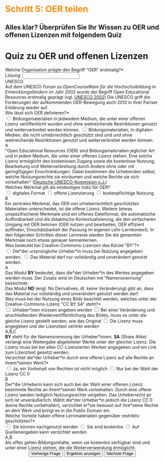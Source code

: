 <h1 style="color:#ff8c00">Schritt 5: OER teilen</h1>

<h2 style="margin-bottom:20px">Alles klar? Überprüfen Sie Ihr Wissen zu OER und offenen Lizenzen mit folgendem Quiz</h2>

<script>
  (function(){
    /* result funtion */
    function showResult(){
      /* for input questions */
      if(slides[currentSlide].title == "input"){
        //var answer = document.getElementById("test").value;
        //var answer = slides[currentSlide].querySelector("input").value;
        slides[currentSlide].querySelector(".question").innerHTML = answer;
        if (answer == slides[currentSlide].querySelector(".solution").innerHTML){
          slides[currentSlide].querySelector(".answers").querySelectorAll("label").style.color = "lightgreen";
          showExplanation(1);   
        }
        else if(answer == null) {
          /* do nothing */
        }
        else {
          slides[currentSlide].querySelector(".answers").querySelectorAll("label").style.color = "red";
          showExplanation(1);
        }
      }
      /* for single-/multiple-choice questions */
      else {
        /* reset previous selections */
        slides[currentSlide].querySelector(".answers").querySelectorAll("label").forEach( (currentLabel, labelNumber) => { 
            currentLabel.style.color = "#0A1F40";
        });
        /* find selected answers */
        const answerContainer = slides[currentSlide].querySelector(".answers");
        const selector = `input:checked`;
        const userAnswers = (answerContainer.querySelectorAll(selector) || {});
        /* get correct answers */
        correctAnswers = slides[currentSlide].querySelector(".solution").innerHTML.split(",");
        /* check all answers */
        userAnswers.forEach( (currentAnswer, answerNumber) => {
          /* if answer is correct */
          if(correctAnswers.includes(currentAnswer.value)){
            /* color the answers green */
            var answers = slides[currentSlide].querySelector(".answers").querySelectorAll("label");
            answers.forEach( (currentLabel, labelNumber) => {
              if (currentAnswer.value === currentLabel.title){  
                currentLabel.style.color = "lightgreen";
              }
            });
            showExplanation(1);      
          }
          /* if answer is blank */
          else if (currentAnswer.value == null){
            /* do nothing */
          }
          /* if answer is wrong */
          else{
            /* color the answers red */
            var answers = slides[currentSlide].querySelector(".answers").querySelectorAll("label");
            answers.forEach( (currentLabel, labelNumber) => {
              if (currentAnswer.value === currentLabel.title){  
                currentLabel.style.color = "red";
              }
            });
            showExplanation(1);
          }
        });
        /* if multiple-choice: mark unchecked correct answers red */
        if (correctAnswers.length > 1) {
          var list = [];
          userAnswers.forEach( (currentAnswer, answerNumber) => {
               list.push(currentAnswer.value);
          });
          var wrong = correctAnswers.filter( (value, index) => {return !list.includes(value)});
          var answers = slides[currentSlide].querySelector(".answers").querySelectorAll("label");
          wrong.forEach( (wrongAnswer, answerNumber) => {
            answers.forEach( (currentLabel, labelNumber) => {
              if (wrongAnswer === currentLabel.title){  
                currentLabel.style.color = "red";
              }
            });
          });
        }
      }
    }
    /* explanation function */
    function showExplanation(x) {
      if (x == 1) {
        explanationContainer.innerHTML = `<b>Ergänzungen zur Antwort:</b><br> ${slides[currentSlide].querySelector(".explanation").innerHTML}`;
      }
      else if (x == 0) {
        explanationContainer.innerHTML = ``;
        slides[currentSlide].querySelector(".answers").querySelectorAll("label").forEach( (currentLabel, labelNumber) => { 
          currentLabel.style.color = "#0A1F40";
        });
      }
    }
    /* slide function */
    function showSlide(n) {
      slides[currentSlide].style.display = 'none';
      slides[n].style.display = 'block';
      currentSlide = n;
      if(currentSlide === 0){
        previousButton.style.display = 'none';
      }
      else{
        previousButton.style.display = 'inline-block';
      }
      if(currentSlide === slides.length-1){
        nextButton.style.display = 'none';
      }
      else{
        nextButton.style.display = 'inline-block';
      }
      //for pagination
      pagination.innerHTML = `Frage ${currentSlide + 1} von ${slides.length}`;
    }
    function showNextSlide() {
      showSlide(currentSlide + 1);
    }
    function showPreviousSlide() {
      showSlide(currentSlide - 1);
    }
    // Variables
    const slides = document.querySelectorAll("div.slide");
    const explanationContainer = document.querySelector("div.explanationContainer");
    const pagination = document.getElementById('pagination');
    const previousButton = document.getElementById("previous");
    const nextButton = document.getElementById("next");
    const submitButton = document.getElementById('submit');
    let currentSlide = 0;
    // Show the first slide
    showSlide(currentSlide);
    // Event listeners
    submitButton.addEventListener('click', showResult);
    previousButton.addEventListener("click", () => {    
     showExplanation(0);    
     showPreviousSlide();
    });
    nextButton.addEventListener("click", () => {    
     showExplanation(0);  
     showNextSlide();  
    });
  })();
</script>

<div class="quiz-frame">
  <h1 class="quiz">Quiz zu OER und offenen Lizenzen</h1>
  <div class="quiz-container">
    <div class="slide" title="input">
      <div class="question">Welche Organisation prägte den Begriff "OER" erstmalig?*</div>
      <div class="answers">
        <label>
          Lösung: 
          <input type="text" id="test" name="question1">
        </label>
      </div>
      <div class="solution">UNESCO</div>
      <div class="explanation">Auf dem UNESCO <i>Forum zu OpenCourseWare für die Hochschulbildung in Entwicklungsländern</i> im Jahr 2002 wurde der Begriff Open Educational Resources erstmalig geprägt (vgl. <a aria-described-by="Link zur Unesco Seite" href="https://unesdoc.unesco.org/ark:/48223/pf0000128515">UNESCO 2002</a>) Die UNESCO griff die Forderungen der aufkommenden OER-Bewegung auch 2012 in ihrer Pariser Erklärung wieder auf. </div>
    </div>
    <div class="slide" title="single-choice">
      <div class="question">Wie lässt sich OER definieren?*</div>
      <div class="answers">
        <label title="A">
          <input type="radio" name="question1" value="A">
          Bildungsmaterialien in jedwedem Medium, die unter einer offenen Lizenz veröffentlicht wurden und ohne weitreichende Restriktionen genutzt und weiterverbreitet werden können.
        </label>
        <label title="B">
          <input type="radio" name="question1" value="B">
          Bildungsmaterialien, in digitalen Medien, die nicht urhebrrechtlich geschützt sind und und ohne weitreichende Restriktionen genutzt und weiterverbreitet werden können.
        </label>
      </div>
      <div class="solution">A</div>
      <div class="explanation">"Open Educational Resources (OER) sind Bildungsmaterialien jeglicher Art und in jedem Medium, die unter einer offenen Lizenz stehen. Eine solche Lizenz ermöglicht den kostenlosen Zugang sowie die kostenlose Nutzung, Bearbeitung und Weiterverbreitung durch Andere ohne oder mit geringfügigen Einschränkungen. Dabei bestimmen die Urhebenden selbst, welche Nutzungsrechte sie einräumen und welche Rechte sie sich vorbehalten" (<a aria-describedby="Link zur OER Seite der deutschen Unesco-Kpmmission" href="https://www.unesco.de/bildung/open-educational-resources">Deutsche UNESCO-Kommision o.J.</a>)</div>
    </div>
    <div class="slide" title="single-choice">
      <div class="question">Welches Merkmal gilt als eindeutiges Indiz für OER?</div>
      <div class="answers">
        <label title="A">
          <input type="radio" name="question2" value="A">
          digitales Format
        </label>
        <label title="B">
          <input type="radio" name="question2" value="B">
          offene Lizenzierung
        </label>
        <label title="C">
          <input type="radio" name="question2" value="C">
          kostenpflichtige Nutzung
        </label>
      </div>
      <div class="solution">B</div>
      <div class="explanation">Ein zentrales Merkmal, das OER von urheberrechtlich geschützten Materialien unterscheidet, ist die offene Lizenz. Weitere (etwas unspezifischere) Merkmale sind ein offenes Dateiformat, die automatische Auffindbarkeit und die didaktische Kontextualisierung, die den einfacheren Umgang mit OER betonen (OER nutzen und bearbeiten, OER effizient auffinden, Einschätzbarkeit der Passung im eigenen Lehr-Lernkontext). In den folgenden Schritten dieser Lernreise werden Sie die genannten Merkmale noch etwas genauer kennenlernen.</div>
    </div>
    <div class="slide" title="single-choice">
      <div class="question">Was bedeutet bei Creative-Commons-Lizenzen das Kürzel "BY"?*</div>
      <div class="answers">
        <label title="A">
          <input type="radio" name="question3" value="A">
          Die*der ursprüngliche Urheber*in muss bei Nutzung angegeben werden.
        </label>
        <label title="B">
          <input type="radio" name="question3" value="B">
          Das Material darf nur vollständig und unverändert genutzt werden.
        </label>
      </div>
      <div class="solution">A</div>
      <div class="explanation">Das Modul <b>BY</b> bedeutet, dass die*der Urheber*in des Werkes angegeben werden muss. Der Zusatz wird im Deutschen mit "Namensnennung" bezeichnet.<br>Das Modul <b>ND</b> (engl. No Derivatives, dt. keine Veränderung) gibt an, dass das Material nur vollständig und unverändert genutzt werden darf.</div>
    </div>
    <div class="slide" title="multiple-choice">
      <div class="question">Was muss bei der Nutzung eines Bilds beachtet werden, welches unter der Creative-Commons-Lizenz "CC BY SA" steht?*</div>
      <div class="answers">
        <label title="A">
          <input type="checkbox" name="question4" value="A">
          Urheber*inen müssen angeben werden
        </label>
        <label title="B">
          <input type="checkbox" name="question4" value="B">
          Bei einer Veränderung und anschließenden Wiederveröffentlichung des Bildes, muss es unter die gleiche Lizenz gestellt werden, wie das Original
        </label>
        <label title="C">
          <input type="checkbox" name="question4" value="C">
          Die Lizenz muss angegeben und der Lizenztext verlinkt werden
        </label>
      </div>
      <div class="solution">A,B,C</div>
      <div class="explanation"><b>BY</b> steht für die Namensnennung der Urheber*innen, <b>SA</b> (Share Alike) verlangt eine Weitergabe abgeleiteter Werke unter der gleicher Lizenz. Die Lizenz muss bei bei allen CC-Lizenzierten Werken angegeben und ein Link zum Lizenztext gesetzt werden.</div>
    </div>
    <div class="slide" title="single-choice">
      <div class="question">Verzichtet die*der Urheber*in durch eine offene Lizenz auf alle Rechte an ihrem*seinen Werk?*</div>
      <div class="answers">
        <label title="A">
          <input type="radio" name="question5" value="A">
          Ja, ein Vorbehalt von Rechten ist nicht möglich
        </label>
        <label title="B">
          <input type="radio" name="question5" value="B">
          Nur bei der Wahl der Lizenz CC 0
        </label>
      </div>
      <div class="solution">B</div>
      <div class="explanation">Der*die Urheberin kann sich auch bei der Wahl einer offenen Lizenz bestimmte Rechte an ihrem*seinen Werk vorbehalten. Durch eine offene Lizenz werden lediglich Nutzungsrechte vergeben. Das Urheberrecht an sich ist unveräußerlich. Wählt die*der Urheber*in jedoch die Lizenz CC 0 (keine Rechte vorbehalten), verzichtet er*sie bewusst auf ihre*seine Rechte an dem Werk und bringt es in die Public Domain ein.</div>
    </div>
    <div class="slide" title="single-choice">
      <div class="question">Welche Vorteile haben offene Lernmaterialien gegenüber restriktiv geschützten?*</div>
      <div class="answers">
        <label title="A">
          <input type="radio" name="question6" value="A">
          Sie können nachgenutzt werden
        </label>
        <label title="B">
          <input type="radio" name="question6" value="B">
          Sie sind kostenlos
        </label>
        <label title="C">
          <input type="radio" name="question6" value="C">
          Auf Quellenangaben kann verzichtet werden
        </label>
      </div>
      <div class="solution">A,B</div>
      <div class="explanation">Als offen gelten Bildungsinhalte, wenn sie kostenlos verfügbar sind und unter einer Lizenz stehen, die die Weiterverwendung ermöglicht.</div>
    </div>
  </div>
  <div class="explanationContainer"></div>
  <div style="display:block;text-align:center;">
    <button class="quiz" id="previous">Vorherige Frage</button>
    <button class="quiz" id="submit">Ergebnis anzeigen</button>
    <button class="quiz" id="next">Nächste Frage</button>
  </div>
  <div id="pagination" style="float:right;margin-right:5px;margin-bottom:5px;"></div>
</div>
